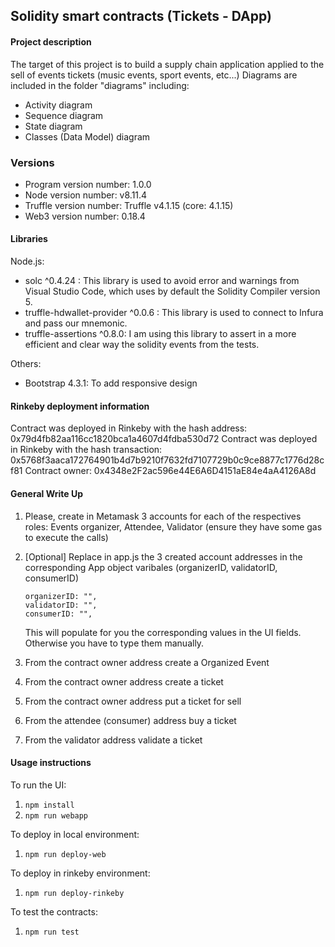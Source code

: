## Solidity smart contracts (Tickets - DApp)

#### Project description

The target of this project is to build a supply chain application applied to the sell of events tickets (music events, sport events, etc...)
Diagrams are included in the folder "diagrams" including:
*  Activity diagram
*  Sequence diagram
*  State diagram
*  Classes (Data Model) diagram

### Versions

*  Program version number: 1.0.0
*  Node version number: v8.11.4
*  Truffle version number: Truffle v4.1.15 (core: 4.1.15)
*  Web3 version number: 0.18.4

#### Libraries

Node.js:
*  solc ^0.4.24 : This library is used to avoid error and warnings from Visual Studio Code, which uses by default the Solidity Compiler version 5. 
*  truffle-hdwallet-provider ^0.0.6 : This library is used to connect to Infura and pass our mnemonic.
*  truffle-assertions ^0.8.0: I am using this library to assert in a more efficient and clear way the solidity events from the tests.

Others:
*  Bootstrap 4.3.1: To add responsive design

#### Rinkeby deployment information

Contract was deployed in Rinkeby with the hash address:     0x79d4fb82aa116cc1820bca1a4607d4fdba530d72
Contract was deployed in Rinkeby with the hash transaction: 0x5768f3aaca172764901b4d7b9210f7632fd7107729b0c9ce8877c1776d28cf81
Contract owner: 0x4348e2F2ac596e44E6A6D4151aE84e4aA4126A8d

#### General Write Up

1.  Please, create in Metamask 3 accounts for each of the respectives roles: Events organizer, Attendee, Validator (ensure they have some gas to execute the calls)
2.  [Optional] Replace in app.js the 3 created account addresses in the corresponding App object varibales (organizerID, validatorID, consumerID)
    ```
    organizerID: "",
    validatorID: "",
    consumerID: "",
    ```
    This will populate for you the corresponding values in the UI fields. Otherwise you have to type them manually.  

3.  From the contract owner address create a Organized Event   
4.  From the contract owner address create a ticket
5.  From the contract owner address put a ticket for sell
6.  From the attendee (consumer) address buy a ticket
7.  From the validator address validate a ticket

#### Usage instructions

To run the UI: 
1.  ```npm install```
2.  ```npm run webapp```

To deploy in local environment:
1.  ```npm run deploy-web```

To deploy in rinkeby environment:
1.  ```npm run deploy-rinkeby```

To test the contracts:
1.  ```npm run test```